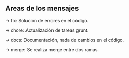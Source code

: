 ## Areas de los mensajes

-> fix: Solución de errores en el código.

-> chore: Actualización de tareas grunt.

-> docs: Documentación, nada de cambios en el código.

-> merge: Se realiza merge entre dos ramas.
